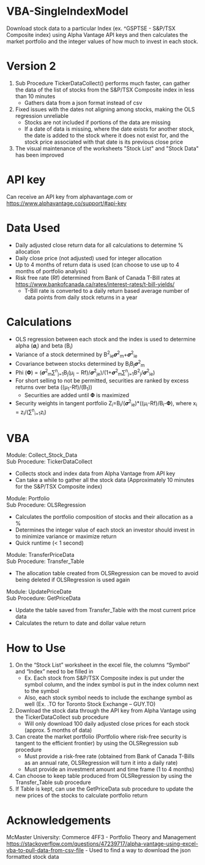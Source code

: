 # VBA-SingleIndexModel
Download stock data to a particular Index (ex. ^GSPTSE - S&amp;P/TSX Composite index) using Alpha Vantage API keys and then calculates the market portfolio and the integer values of how much to invest in each stock.
# Version 2
1. Sub Procedure TickerDataCollect() performs much faster, can gather the data of the list of stocks from the S&amp;P/TSX Composite index in less than 10 minutes
    - Gathers data from a json format instead of csv
2. Fixed issues with the dates not aligning among stocks, making the OLS regression unreliable
    - Stocks are not included if portions of the data are missing
    - If a date of data is missing, where the date exists for another stock, the date is added to the stock where it does not exist for, and the stock price associated with that date is its previous close price
3. The visual maintenance of the worksheets "Stock List" and "Stock Data" has been improved
# API key
Can receive an API key from alphavantage.com or https://www.alphavantage.co/support/#api-key 
# Data Used
- Daily adjusted close return data for all calculations to determine % allocation
- Daily close price (not adjusted) used for integer allocation
- Up to 4 months of return data is used (can choose to use up to 4 months of portfolio analysis)
- Risk free rate (Rf) determined from Bank of Canada T-Bill rates at https://www.bankofcanada.ca/rates/interest-rates/t-bill-yields/
  - T-Bill rate is converted to a daily return based average number of data points from daily stock returns in a year
# Calculations
- OLS regression between each stock and the index is used to determine alpha (𝜶<sub>i</sub>)  and beta (Β<sub>i</sub>)
- Variance of a stock determined by  Β<sup>2</sup><sub>ie</sub>𝝈<sup>2</sup><sub>m</sub>+𝝈<sup>2</sup><sub>ie</sub>
- Covariance between stocks determined by  Β<sub>i</sub>Β<sub>j</sub>𝝈<sup>2</sup><sub>m</sub>
- Phi (𝚽) = (𝝈<sup>2</sup><sub>m</sub>∑<sup>n</sup><sub>j=1</sub>Β<sub>j</sub>(µ<sub>j</sub> − Rf)/𝝈<sup>2</sup><sub>je</sub>)/(1+𝝈<sup>2</sup><sub>m</sub>∑<sup>n</sup><sub>j=1</sub>B<sup>2</sup><sub>j</sub>/𝝈<sup>2</sup><sub>ie</sub>)
- For short selling to not be permitted, securities are ranked by excess returns over beta ((µ<sub>1</sub>-Rf)/(Β<sub>1</sub>))
  - Securities are added until 𝚽 is maximized
- Security weights in tangent portfolio Z<sub>i</sub>=B<sub>i</sub>/(𝝈<sup>2</sup><sub>ie</sub>)*((µ<sub>i</sub>-Rf)/B<sub>i</sub>-𝚽), where x<sub>i</sub> = z<sub>i</sub>/(∑<sup>n</sup><sub>i=1</sub>z<sub>i</sub>)
# VBA
Module: Collect_Stock_Data<br />
Sub Procedure: TickerDataCollect
 - Collects stock and index data from Alpha Vantage from API key
 - Can take a while to gather all the stock data (Approximately 10 minutes for the S&amp;P/TSX Composite index)
  
Module: Portfolio<br />
Sub Procedure: OLSRegression
 - Calculates the portfolio composition of stocks and their allocation as a %
 - Determines the integer value of each stock an investor should invest in to minimize variance or maximize return
 - Quick runtime (< 1 second)

Module: TransferPriceData<br />
Sub Procedure: Transfer_Table
 - The allocation table created from OLSRegression can be moved to avoid being deleted if OLSRegression is used again

Module: UpdatePriceDate<br />
Sub Procedure: GetPriceData
 - Update the table saved from Transfer_Table with the most current price data
 - Calculates the return to date and dollar value return
# How to Use
1.	On the “Stock List” worksheet in the excel file, the columns “Symbol” and “Index” need to be filled in
    - Ex. Each stock from S&amp;P/TSX Composite index is put under the symbol column, and the index symbol is put in the index column next to the symbol
    - Also, each stock symbol needs to include the exchange symbol as well (Ex. .TO for Toronto Stock Exchange – GUY.TO)
2.	Download the stock data through the API key from Alpha Vantage using the TickerDataCollect sub procedure
    - Will only download 100 daily adjusted close prices for each stock (approx. 5 months of data)
3.	Can create the market portfolio (Portfolio where risk-free security is tangent to the efficient frontier) by using the OLSRegression sub procedure
    - Must provide a risk-free rate (obtained from Bank of Canada T-Bills as an annual rate, OLSRegression will turn it into a daily rate) 
    - Must provide an investment amount and time frame (1 to 4 months)
4.	Can choose to keep table produced from OLSRegression by using the Transfer_Table sub procedure 
5.	If Table is kept, can use the GetPriceData sub procedure to update the new prices of the stocks to calculate portfolio return

# Acknowledgements
McMaster University: Commerce 4FF3 - Portfolio Theory and Management
https://stackoverflow.com/questions/47239717/alpha-vantage-using-excel-vba-to-pull-data-from-csv-file - Used to find a way to download the json formatted stock data
